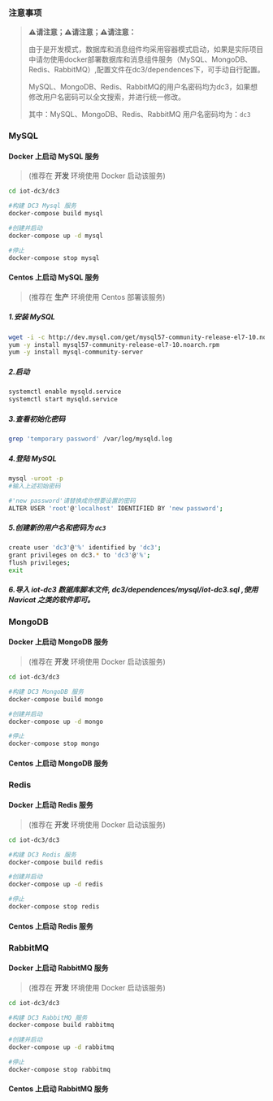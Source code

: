 ### 注意事项

> **⚠️请注意；⚠️请注意；⚠️请注意：**
>
> 由于是开发模式，数据库和消息组件均采用容器模式启动，如果是实际项目中请勿使用docker部署数据库和消息组件服务（MySQL、MongoDB、Redis、RabbitMQ）,配置文件在dc3/dependences下，可手动自行配置。
>
> MySQL、MongoDB、Redis、RabbitMQ的用户名密码均为dc3，如果想修改用户名密码可以全文搜索，并进行统一修改。
>
>
> 其中：MySQL、MongoDB、Redis、RabbitMQ 用户名密码均为：`dc3`


### MySQL

#### Docker 上启动 MySQL 服务

> (推荐在 **开发** 环境使用 Docker 启动该服务)

```bash
cd iot-dc3/dc3

#构建 DC3 Mysql 服务
docker-compose build mysql

#创建并启动
docker-compose up -d mysql

#停止
docker-compose stop mysql
```

#### Centos 上启动 MySQL 服务

> (推荐在 **生产** 环境使用 Centos 部署该服务)

##### 1.安装 MySQL
```bash
wget -i -c http://dev.mysql.com/get/mysql57-community-release-el7-10.noarch.rpm
yum -y install mysql57-community-release-el7-10.noarch.rpm
yum -y install mysql-community-server
```

##### 2.启动
```bash
systemctl enable mysqld.service
systemctl start mysqld.service
```

##### 3.查看初始化密码
```bash
grep 'temporary password' /var/log/mysqld.log
```

##### 4.登陆 MySQL
```bash
mysql -uroot -p
#输入上述初始密码

#'new password'请替换成你想要设置的密码
ALTER USER 'root'@'localhost' IDENTIFIED BY 'new password';
```

##### 5.创建新的用户名和密码为 `dc3`

```bash
create user 'dc3'@'%' identified by 'dc3';
grant privileges on dc3.* to 'dc3'@'%';
flush privileges;
exit
```

##### 6.导入 iot-dc3 数据库脚本文件, dc3/dependences/mysql/iot-dc3.sql ,使用 Navicat 之类的软件即可。


### MongoDB

#### Docker 上启动 MongoDB 服务

> (推荐在 **开发** 环境使用 Docker 启动该服务)

```bash
cd iot-dc3/dc3

#构建 DC3 MongoDB 服务
docker-compose build mongo

#创建并启动
docker-compose up -d mongo

#停止
docker-compose stop mongo
```

#### Centos 上启动 MongoDB 服务




### Redis

#### Docker 上启动 Redis 服务

> (推荐在 **开发** 环境使用 Docker 启动该服务)

```bash
cd iot-dc3/dc3

#构建 DC3 Redis 服务
docker-compose build redis

#创建并启动
docker-compose up -d redis

#停止
docker-compose stop redis
```

#### Centos 上启动 Redis 服务




### RabbitMQ

#### Docker 上启动 RabbitMQ 服务

> (推荐在 **开发** 环境使用 Docker 启动该服务)

```bash
cd iot-dc3/dc3

#构建 DC3 RabbitMQ 服务
docker-compose build rabbitmq

#创建并启动
docker-compose up -d rabbitmq

#停止
docker-compose stop rabbitmq
```

#### Centos 上启动 RabbitMQ 服务